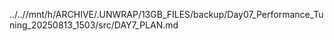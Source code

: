 ../..//mnt/h/ARCHIVE/.UNWRAP/13GB_FILES/backup/Day07_Performance_Tuning_20250813_1503/src/DAY7_PLAN.md